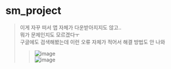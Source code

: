 # sm_project


>이게 자꾸 떠서 앱 자체가 다운받아지지도 않고..   
>뭐가 문제인지도 모르겠다ㅜ   
>구글에도 검색해봤는데 이런 오류 자체가 적어서 해결 방법도 안 나와   
>>![image](https://user-images.githubusercontent.com/57963888/115985037-f109a600-a5e4-11eb-904d-f073aff0775c.png)   
>>![image](https://user-images.githubusercontent.com/57963888/115985053-febf2b80-a5e4-11eb-90d2-5ce34cffde28.png)   
